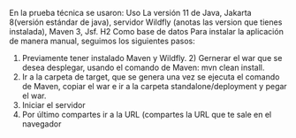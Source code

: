 En la prueba técnica se usaron: Uso 
La versión 11 de Java,  Jakarta 8(versión estándar de java),  servidor Wildfly (anotas las version que tienes instalada), Maven 3, Jsf.
H2 Como base de datos
Para instalar la aplicación de manera manual, seguimos los siguientes pasos:
1) Previamente tener instalado Maven y Wildfly.  2) Gernerar el war que se desea desplegar, usando el comando de Maven: mvn clean install.
3) Ir a la carpeta de target, que se genera una vez se ejecuta el comando de Maven, copiar el war e ir a la carpeta standalone/deployment y pegar el war.
4) Iniciar el servidor
5) Por último compartes ir a  la URL (compartes la URL que te sale en el navegador
